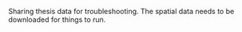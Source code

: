 Sharing thesis data for troubleshooting. The spatial data needs to be downloaded for things to run. 
